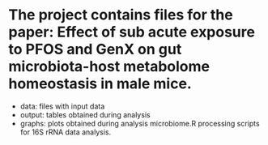 # The project contains files for the paper: Effect of sub acute exposure to PFOS and GenX on gut microbiota-host metabolome homeostasis in male mice.

- data: files with input data
- output: tables obtained during analysis
- graphs: plots obtained during analysis
microbiome.R processing scripts for 16S rRNA data analysis.
